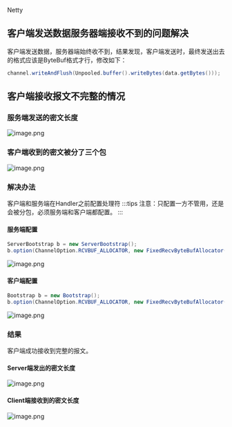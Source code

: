 Netty
<a name="CWzZF"></a>
## 客户端发送数据服务器端接收不到的问题解决
客户端发送数据，服务器端始终收不到，结果发现，客户端发送时，最终发送出去的格式应该是ByteBuf格式才行，修改如下：
```java
channel.writeAndFlush(Unpooled.buffer().writeBytes(data.getBytes()));
```
<a name="pWWEV"></a>
## 客户端接收报文不完整的情况
<a name="q7cgZ"></a>
### 服务端发送的密文长度
![image.png](https://cdn.nlark.com/yuque/0/2021/png/396745/1634914757007-cae37894-8815-4335-9def-0bf1e386b293.png#clientId=ue334068f-fc7d-4&from=paste&height=219&id=u705bc7fe&originHeight=438&originWidth=2501&originalType=binary&ratio=1&size=141651&status=done&style=shadow&taskId=u59c673fc-0b15-4f52-95d0-5cc1d8bfc14&width=1250.5)
<a name="KPWG7"></a>
### 客户端收到的密文被分了三个包
![image.png](https://cdn.nlark.com/yuque/0/2021/png/396745/1634914826082-6fb0fc34-5ec1-4af1-af27-ecc05a8278b7.png#clientId=ue334068f-fc7d-4&from=paste&height=437&id=u847580d6&originHeight=874&originWidth=2397&originalType=binary&ratio=1&size=420529&status=done&style=shadow&taskId=u90495eb6-266b-473a-ace1-91c73c42fc8&width=1198.5)
<a name="Fpnj9"></a>
### 解决办法
客户端和服务端在Handler之前配置处理符
:::tips
注意：只配置一方不管用，还是会被分包，必须服务端和客户端都配置。
:::
<a name="bF3GI"></a>
#### 服务端配置
```java
ServerBootstrap b = new ServerBootstrap();
b.option(ChannelOption.RCVBUF_ALLOCATOR, new FixedRecvByteBufAllocator(1024*1024)); //这行配置比较重要;
```
![image.png](https://cdn.nlark.com/yuque/0/2021/png/396745/1634914953383-83084ad2-23b2-4aec-8e15-dc18d8d8b235.png#clientId=ue334068f-fc7d-4&from=paste&height=749&id=u1ace843c&originHeight=1497&originWidth=3672&originalType=binary&ratio=1&size=495504&status=done&style=shadow&taskId=u0c2bb9d0-25b2-4919-aff9-c3b95ad4344&width=1836)
<a name="gCEJT"></a>
#### 客户端配置
```java
Bootstrap b = new Bootstrap();
b.option(ChannelOption.RCVBUF_ALLOCATOR, new FixedRecvByteBufAllocator(1024*1024)); //这行配置比较重要;
```
![image.png](https://cdn.nlark.com/yuque/0/2021/png/396745/1634915052548-24c096df-506b-40dd-a663-1c702a92cd06.png#clientId=ue334068f-fc7d-4&from=paste&height=870&id=uade546a7&originHeight=1740&originWidth=3720&originalType=binary&ratio=1&size=613793&status=done&style=shadow&taskId=ua40fd9c9-41f8-49f1-a570-c70c200dc55&width=1860)
<a name="QgjXt"></a>
### 结果
客户端成功接收到完整的报文。
<a name="MZadX"></a>
#### Server端发出的密文长度
![image.png](https://cdn.nlark.com/yuque/0/2021/png/396745/1634915177030-600cbaa6-5c2b-4599-a802-9d85f34a0041.png#clientId=ue334068f-fc7d-4&from=paste&height=205&id=ua2a7d7d7&originHeight=410&originWidth=1918&originalType=binary&ratio=1&size=139129&status=done&style=shadow&taskId=u7ee7f172-e29b-4874-893b-974af145726&width=959)
<a name="HBMxB"></a>
#### Client端接收到的密文长度
![image.png](https://cdn.nlark.com/yuque/0/2021/png/396745/1634915120408-49c49f24-6338-4c10-804d-579c8c997cf8.png#clientId=ue334068f-fc7d-4&from=paste&height=280&id=ue12886fc&originHeight=559&originWidth=2629&originalType=binary&ratio=1&size=248060&status=done&style=shadow&taskId=uba657680-8693-4143-9396-ecabcca688f&width=1314.5)

